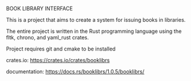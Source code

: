 BOOK LIBRARY INTERFACE

This is a project that aims to create a system for issuing books in libraries.

The entire project is written in the Rust programming language using the fltk, chrono, and yaml_rust crates.

Project requires git and cmake to be installed

crates.io: https://crates.io/crates/booklibrs

documentation: https://docs.rs/booklibrs/1.0.5/booklibrs/